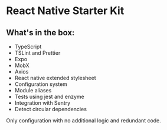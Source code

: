 # React Native Starter Kit

## What's in the box:

- TypeScript
- TSLint and Prettier
- Expo
- MobX
- Axios
- React native extended stylesheet
- Configuration system
- Module aliases
- Tests using jest and enzyme
- Integration with Sentry
- Detect circular dependencies

Only configuration with no additional logic and redundant code.
